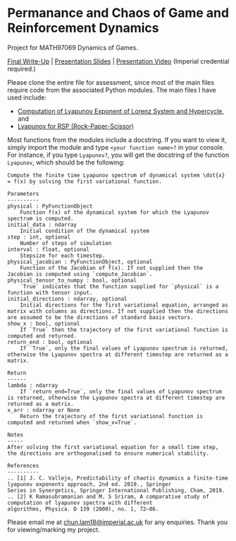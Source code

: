 # Permanance and Chaos of Game and Reinforcement Dynamics
Project for MATH97069 Dynamics of Games.

[Final Write-Up](https://www.overleaf.com/read/vgzpxvmmpncm) | [Presentation Slides](https://www.overleaf.com/read/dyjjtqjbpwjg) | [Presentation Video](https://imperiallondon-my.sharepoint.com/:v:/g/personal/chl4817_ic_ac_uk/EU0yuAPZ40BMrsuUqg47losBsuJz6_gpMvS8QKKRBq7PqA?e=ascYvM) (Imperial credential required.)

Please clone the entire file for assessment, since most of the main files require code from the associated Python modules. The main files I have used include:
- [Computation of Lyapunov Exponent of Lorenz System and Hypercycle](https://github.com/Samuel-CHLam/dynamics_of_games/blob/main/Computation%20of%20Lyapunov%20Exponent%20of%20Lorenz%20System%20and%20Hypercycle.ipynb), and
- [Lyapunov for RSP (Rock-Paper-Scissor)](https://github.com/Samuel-CHLam/dynamics_of_games/blob/main/Lyapunov_RSP.ipynb)

Most functions from the modules include a docstring. If you want to view it, simply import the module and type `<your function name>?` in your console. For instance, if you type `Lyapunov?`, you will get the docstring of the function `Lyapunov`, which should be the following:

```
Compute the finite time Lyapunov spectrum of dynamical system \dot{x} = f(x) by solving the first variational function.

Parameters
----------
physical : PyFunctionObject
    Function f(x) of the dynamical system for which the Lyapunov spectrum is computed.
initial_data : ndarray
    Initial condition of the dynamical system
step : int, optional
    Number of steps of simulation
interval : float, optional
    Stepsize for each timestep.
physical_jacobian : PyFunctionObject, optional
    Function of the Jacobian of f(x). If not supplied then the Jacobian is computed using `compute_Jacobian`.
physical_tensor_to_numpy : bool, optional
    `True` indicates that the function supplied for `physical` is a function with tensor input.
initial_directions : ndarray, optional
    Initial directions for the first variational equation, arranged as matrix with columns as directions. If not supplied then the directions are assumed to be the directions of standard basis vectors.
show_x : bool, optional
    If `True` then the trajectory of the first variational function is computed and returned.
return_end : bool, optional
    If `True`, only the final values of Lyapunov spectrum is returned, otherwise the Lyapunov spectra at different timestep are returned as a matrix.

Return
------
lambda : ndarray
    If `return_end=True`, only the final values of Lyapunov spectrum is returned, otherwise the Lyapunov spectra at different timestep are returned as a matrix.
x_arr : ndarray or None
    Return the trajectory of the first variational function is computed and returned when `show_x=True`.

Notes
-----
After solving the first variational equation for a small time step, the directions are orthogonalised to ensure numerical stability.

References
----------
.. [1] J. C. Vallejo, Predictability of chaotic dynamics a finite-time lyapunov exponents approach, 2nd ed. 2019., Springer
Series in Synergetics, Springer International Publishing, Cham, 2019.
.. [2] K Ramasubramanian and M. S Sriram, A comparative study of computation of lyapunov spectra with different
algorithms, Physica. D 139 (2000), no. 1, 72–86.
```

Please email me at [chun.lam18@imperial.ac.uk](mailto:chun.lam18@imperial.ac.uk) for any enquiries. Thank you for viewing/marking my project.